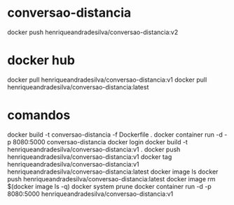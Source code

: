 # conversao-distancia

docker push henriqueandradesilva/conversao-distancia:v2

# docker hub
docker pull henriqueandradesilva/conversao-distancia:v1
docker pull henriqueandradesilva/conversao-distancia:latest

# comandos
docker build -t conversao-distancia -f Dockerfile .
docker container run -d -p 8080:5000 conversao-distancia
docker login
docker build -t henriqueandradesilva/conversao-distancia:v1 .
docker push henriqueandradesilva/conversao-distancia:v1
docker tag henriqueandradesilva/conversao-distancia:v1 henriqueandradesilva/conversao-distancia:latest
docker image ls
docker push henriqueandradesilva/conversao-distancia:latest
docker image rm $(docker image ls -q)
docker system prune 
docker container run -d -p 8080:5000 henriqueandradesilva/conversao-distancia:v1